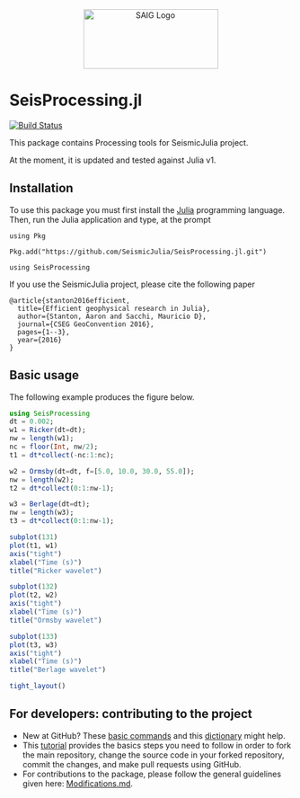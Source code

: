 <a name="logo"/>
<div align="center">
<a href="http://saig.physics.ualberta.ca/" target="_blank">
<img src="https://saig.physics.ualberta.ca/lib/tpl/dokuwiki/images/logo.png" alt="SAIG Logo" width="240" height="106"></img>
</a>
</div>

# SeisProcessing.jl

[![Build Status](https://travis-ci.com/fercarozzi/SeisProcessing.jl.svg?branch=master)](https://travis-ci.com/fercarozzi/SeisProcessing.jl)

This package contains Processing tools for SeismicJulia project.

At the moment, it is updated and tested against Julia v1.

## Installation

To use this package you must first install the [Julia](http://julialang.org/downloads/) programming language.
Then, run the Julia application and type, at the prompt

```using Pkg```

```Pkg.add("https://github.com/SeismicJulia/SeisProcessing.jl.git")```

```using SeisProcessing```

If you use the SeismicJulia project, please cite the following paper
```
@article{stanton2016efficient,
  title={Efficient geophysical research in Julia},
  author={Stanton, Aaron and Sacchi, Mauricio D},
  journal={CSEG GeoConvention 2016},
  pages={1--3},
  year={2016}
}
```

## Basic usage
The following example produces the figure below.

```Julia
using SeisProcessing
dt = 0.002;
w1 = Ricker(dt=dt);
nw = length(w1);
nc = floor(Int, nw/2);
t1 = dt*collect(-nc:1:nc);

w2 = Ormsby(dt=dt, f=[5.0, 10.0, 30.0, 55.0]);
nw = length(w2);
t2 = dt*collect(0:1:nw-1);

w3 = Berlage(dt=dt);
nw = length(w3);
t3 = dt*collect(0:1:nw-1);

subplot(131)
plot(t1, w1)
axis("tight")
xlabel("Time (s)")
title("Ricker wavelet")

subplot(132)
plot(t2, w2)
axis("tight")
xlabel("Time (s)")
title("Ormsby wavelet")

subplot(133)
plot(t3, w3)
axis("tight")
xlabel("Time (s)")
title("Berlage wavelet")

tight_layout()

```

## For developers: contributing to the project

* New at GitHub? These [basic commands](http://seismic.physics.ualberta.ca/docs/git_basic_commands.pdf)
and this [dictionary](http://seismic.physics.ualberta.ca/docs/git_dictionary.pdf) might help.
* This [tutorial](http://seismic.physics.ualberta.ca/docs/develop_SeismicJulia.pdf) provides the basics
steps you need to follow in order to fork the main repository, change the source code in your forked
repository, commit the changes, and make pull requests using GitHub.
* For contributions to the package, please follow the general guidelines given here:
[Modifications.md](https://github.com/SeismicJulia/Seismic.jl/blob/master/Modifications.md).
